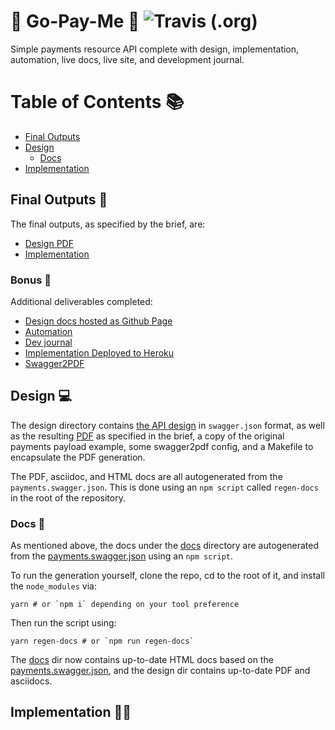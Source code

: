 # :money_with_wings: Go-Pay-Me :money_with_wings: ![Travis (.org)](https://img.shields.io/travis/Angry-Potato/go-pay-me.svg?style=flat-square)

Simple payments resource API complete with design, implementation, automation, live docs, live site, and development journal.

# Table of Contents :books:

- [Final Outputs](#final-outputs-potato)
- [Design](#design-computer)
  - [Docs](#docs-scroll)
- [Implementation](#implementation-weight-lifting-man)

## Final Outputs :potato:

The final outputs, as specified by the brief, are:

- [Design PDF](design/index.pdf)
- [Implementation](implementation)

### Bonus :gem:

Additional deliverables completed:

- [Design docs hosted as Github Page](https://angry-potato.github.io/go-pay-me/)
- [Automation](.travis.yml)
- [Dev journal](JOURNAL.md)
- [Implementation Deployed to Heroku](https://go-pay-me.herokuapp.com/payments)
- [Swagger2PDF](https://github.com/Angry-Potato/swagger2pdf)

## Design :computer:

The design directory contains [the API design](design/payments.swagger.json) in `swagger.json` format, as well as the resulting [PDF](design/index.pdf) as specified in the brief, a copy of the original payments payload example, some swagger2pdf config, and a Makefile to encapsulate the PDF generation.

The PDF, asciidoc, and HTML docs are all autogenerated from the `payments.swagger.json`. This is done using an `npm script` called `regen-docs` in the root of the repository.

### Docs :scroll:

As mentioned above, the docs under the [docs](docs) directory are autogenerated from the [payments.swagger.json](design/payments.swagger.json) using an `npm script`.

To run the generation yourself, clone the repo, cd to the root of it, and install the `node_modules` via:

    yarn # or `npm i` depending on your tool preference

Then run the script using:

    yarn regen-docs # or `npm run regen-docs`

The [docs](docs) dir now contains up-to-date HTML docs based on the [payments.swagger.json](design/payments.swagger.json), and the design dir contains up-to-date PDF and asciidocs.

## Implementation :weight_lifting_man:
